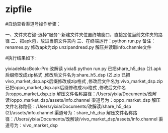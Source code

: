 # zipfile

#自动查看渠道号操作步骤：


一、文件夹右键-选择“服务”-新建文件夹位置终端窗口，直接定位当前文件夹的路径
二、把apk包，放进当前文件夹内
三、在终端运行：python run.py
备注： renames.py   修改apk为zip     unzipandread.py   解压并读取info.channle文件



#执行结果如下:

yixiadeMacBook-Pro:改解读 yixia$ python run.py
已把share_h5_dsp (2).apk后缀修改成zip格式 ,修改后文件名为:share_h5_dsp (2).zip
已把vivo_market_dsp.apk后缀修改成zip格式 ,修改后文件名为:vivo_market_dsp.zip
已把oppo_market_dsp.apk后缀修改成zip格式 ,修改后文件名为:oppo_market_dsp.zip
解压文件名称路径：/Users/yixia/Documents/改解读/oppo_market_dsp/assets/info.channel
渠道号为：oppo_market_dsp
解压文件名称路径：/Users/yixia/Documents/改解读/share_h5_dsp (2)/assets/info.channel
渠道号为：share_h5_dsp
解压文件名称路径：/Users/yixia/Documents/改解读/vivo_market_dsp/assets/info.channel
渠道号为：vivo_market_dsp

